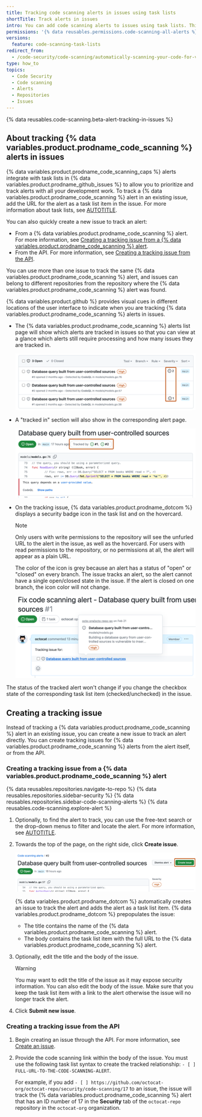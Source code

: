 ```yaml
---
title: Tracking code scanning alerts in issues using task lists
shortTitle: Track alerts in issues
intro: You can add code scanning alerts to issues using task lists. This makes it easy to create a plan for development work that includes fixing alerts.
permissions: '{% data reusables.permissions.code-scanning-all-alerts %}'
versions:
  feature: code-scanning-task-lists
redirect_from:
  - /code-security/code-scanning/automatically-scanning-your-code-for-vulnerabilities-and-errors/tracking-code-scanning-alerts-in-issues-using-task-lists
type: how_to
topics:
  - Code Security
  - Code scanning
  - Alerts
  - Repositories
  - Issues
---
```


{% data reusables.code-scanning.beta-alert-tracking-in-issues %}

## About tracking {% data variables.product.prodname_code_scanning %} alerts in issues

{% data variables.product.prodname_code_scanning_caps %} alerts integrate with task lists in {% data variables.product.prodname_github_issues %} to allow you to prioritize and track alerts with all your development work. To track a {% data variables.product.prodname_code_scanning %} alert in an existing issue, add the URL for the alert as a task list item in the issue. For more information about task lists, see [AUTOTITLE](/get-started/writing-on-github/working-with-advanced-formatting/about-task-lists).

You can also quickly create a new issue to track an alert:
* From a {% data variables.product.prodname_code_scanning %} alert. For more information, see [Creating a tracking issue from a {% data variables.product.prodname_code_scanning %} alert](#creating-a-tracking-issue-from-a-code-scanning-alert).
* From the API. For more information, see [Creating a tracking issue from the API](#creating-a-tracking-issue-from-the-api).

You can use more than one issue to track the same {% data variables.product.prodname_code_scanning %} alert, and issues can belong to different repositories from the repository where the {% data variables.product.prodname_code_scanning %} alert was found.

{% data variables.product.github %} provides visual cues in different locations of the user interface to indicate when you are tracking {% data variables.product.prodname_code_scanning %} alerts in issues.

* The {% data variables.product.prodname_code_scanning %} alerts list page will show which alerts are tracked in issues so that you can view at a glance which alerts still require processing and how many issues they are tracked in.

  ![Screenshot of {% data variables.product.prodname_code_scanning %} alerts view. The first and third entries include the issue icon with the issue number.](/assets/images/help/repository/code-scanning-alert-list-tracked-issues.png)

* A "tracked in" section will also show in the corresponding alert page.

  ![Screenshot of a {% data variables.product.prodname_code_scanning %} alert. Under the alert title, "Tracked by #1, #2" is outlined in dark orange.](/assets/images/help/repository/code-scanning-alert-tracked-in-pill.png)

* On the tracking issue, {% data variables.product.prodname_dotcom %} displays a security badge icon in the task list and on the hovercard.

  > [!NOTE]
  > Only users with write permissions to the repository will see the unfurled URL to the alert in the issue, as well as the hovercard. For users with read permissions to the repository, or no permissions at all, the alert will appear as a plain URL.

  The color of the icon is grey because an alert has a status of "open" or "closed" on every branch. The issue tracks an alert, so the alert cannot have a single open/closed state in the issue. If the alert is closed on one branch, the icon color will not change.

  ![Screenshot of an issue that tracks a {% data variables.product.prodname_code_scanning %} alert. The hovercard is displayed, with a grey security badge icon.](/assets/images/help/repository/code-scanning-tracking-issue-hovercard.png)

The status of the tracked alert won't change if you change the checkbox state of the corresponding task list item (checked/unchecked) in the issue.

## Creating a tracking issue

Instead of tracking a {% data variables.product.prodname_code_scanning %} alert in an existing issue, you can create a new issue to track an alert directly. You can create tracking issues for {% data variables.product.prodname_code_scanning %} alerts from the alert itself, or from the API.

### Creating a tracking issue from a {% data variables.product.prodname_code_scanning %} alert

{% data reusables.repositories.navigate-to-repo %}
{% data reusables.repositories.sidebar-security %}
{% data reusables.repositories.sidebar-code-scanning-alerts %}
{% data reusables.code-scanning.explore-alert %}
1. Optionally, to find the alert to track, you can use the free-text search or the drop-down menus to filter and locate the alert. For more information, see [AUTOTITLE](/code-security/code-scanning/managing-code-scanning-alerts/assessing-code-scanning-alerts-for-your-repository#filtering-code-scanning-alerts).
1. Towards the top of the page, on the right side, click **Create issue**.

   ![Screenshot of a {% data variables.product.prodname_code_scanning %} alert. The "Create issue" button is outlined in dark orange.](/assets/images/help/repository/code-scanning-create-issue-for-alert.png)

   {% data variables.product.prodname_dotcom %} automatically creates an issue to track the alert and adds the alert as a task list item.
   {% data variables.product.prodname_dotcom %} prepopulates the issue:
   * The title contains the name of the {% data variables.product.prodname_code_scanning %} alert.
   * The body contains the task list item with the full URL to the {% data variables.product.prodname_code_scanning %} alert.
1. Optionally, edit the title and the body of the issue.

    > [!WARNING]
    > You may want to edit the title of the issue as it may expose security information. You can also edit the body of the issue. Make sure that you keep the task list item with a link to the alert otherwise the issue will no longer track the alert.

1. Click **Submit new issue**.

### Creating a tracking issue from the API

1. Begin creating an issue through the API. For more information, see [Create an issue](/rest/issues/issues#create-an-issue).
1. Provide the code scanning link within the body of the issue. You must use the following task list syntax to create the tracked relationship: `- [ ] FULL-URL-TO-THE-CODE-SCANNING-ALERT`.

   For example, if you add `- [ ] https://github.com/octocat-org/octocat-repo/security/code-scanning/17` to an issue, the issue will track the {% data variables.product.prodname_code_scanning %} alert that has an ID number of 17 in the **Security** tab of the `octocat-repo` repository in the `octocat-org` organization.

